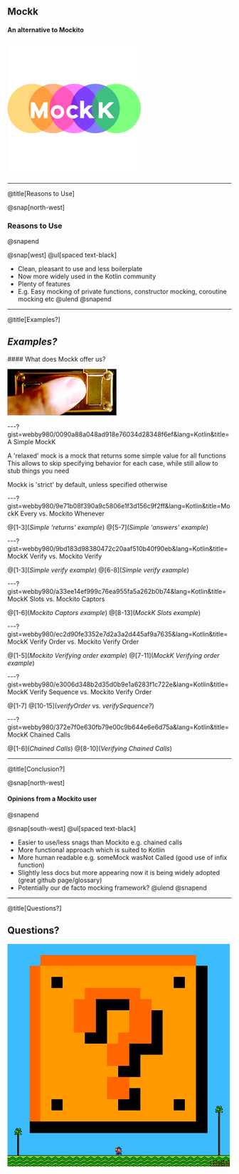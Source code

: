 ## **Mockk**
#### An alternative to Mockito

![](assets/img/mockk.png)

---
@title[Reasons to Use]

@snap[north-west]
### Reasons to Use
@snapend

@snap[west]
@ul[spaced text-black]
- Clean, pleasant to use and less boilerplate
- Now more widely used in the Kotlin community 
- Plenty of features
- E.g. Easy mocking of private functions, constructor mocking, coroutine mocking etc
@ulend
@snapend

---
@title[Examples?]

## *Examples?*

#### What does Mockk offer us?

![](assets/img/example.gif)

---?gist=webby980/0090a88a048ad918e76034d28348f6ef&lang=Kotlin&title=A Simple MockK

A 'relaxed' mock is a mock that returns some simple value for all functions
<br>
This allows to skip specifying behavior for each case, while still allow to stub things you need

Mockk is 'strict' by default, unless specified otherwise

---?gist=webby980/9e71b08f390a9c5806e1f3d156c9f2ff&lang=Kotlin&title=MockK Every vs. Mockito Whenever

@[1-3](_Simple 'returns' example_)
@[5-7](_Simple 'answers' example_)

---?gist=webby980/9bd183d98380472c20aaf510b40f90eb&lang=Kotlin&title=MockK Verify vs. Mockito Verify

@[1-3](_Simple verify example_)
@[6-8](_Simple verify example_)

---?gist=webby980/a33ee14ef999c76ea955fa5a262b0b74&lang=Kotlin&title=MockK Slots vs. Mockito Captors

@[1-6](_Mockito Captors example_)
@[8-13](_MockK Slots example_)

---?gist=webby980/ec2d90fe3352e7d2a3a2d445af9a7635&lang=Kotlin&title=MockK Verify Order vs. Mockito Verify Order

@[1-5](_Mockito Verifying order example_)
@[7-11](_MockK Verifying order example_)

---?gist=webby980/e3006d348b2d35d0b9e1a6283f1c722e&lang=Kotlin&title=MockK Verify Sequence vs. Mockito Verify Order

@[1-7]
@[10-15](_verifyOrder vs. verifySequence?_)

---?gist=webby980/372e7f0e630fb79e00c9b644e6e6d75a&lang=Kotlin&title=MockK Chained Calls

@[1-6](_Chained Calls_)
@[8-10](_Verifying Chained Calls_)

---
@title[Conclusion?]

@snap[north-west]
#### Opinions from a Mockito user
@snapend

@snap[south-west]
@ul[spaced text-black]
- Easier to use/less snags than Mockito e.g. chained calls
- More functional approach which is suited to Kotlin
- More human readable e.g. someMock wasNot Called (good use of infix function)
- Slightly less docs but more appearing now it is being widely adopted (great github page/glossary)
- Potentially our de facto mocking framework?
@ulend
@snapend

---
@title[Questions?]

## **Questions?**

![](assets/img/question.gif)
